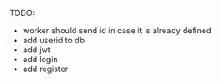 
TODO: 
- worker should send id in case it is already defined
- add userid to db
- add jwt
- add login
- add register


